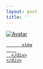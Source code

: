 ```yaml
---
layout: post
title: ''
---
```





<p class="imglist">

<div class="image-container">
  <a href="https://pic.superbed.cn/item/5db129e58b58bc7bf7ddebd8.jpg"  data-fancybox="images">
    <img src="https://cxcxcx.cx/assets/img/cx/cx0006/c.jpg" alt="Avatar" class="image" />
    <div class="overlay">
      <div class="text">
        
          view
        
      </div>
    </div>
  </a>
</div>




<a href="https://pic.superbed.cn/item/5db129e58b58bc7bf7ddebdd.jpg" data-fancybox="images"><img src="" /></a>
<a href="https://pic.superbed.cn/item/5db129e58b58bc7bf7ddebe2.jpg" data-fancybox="images"><img src="" /></a>
<a href="https://pic.superbed.cn/item/5db129e58b58bc7bf7ddebe6.jpg" data-fancybox="images"><img src="" /></a>
<a href="https://pic.superbed.cn/item/5db129e58b58bc7bf7ddebec.jpg" data-fancybox="images"><img src="" /></a>
<a href="https://pic.superbed.cn/item/5db129e58b58bc7bf7ddebf1.jpg" data-fancybox="images"><img src="" /></a>
<a href="https://pic.superbed.cn/item/5db129e58b58bc7bf7ddebf6.jpg" data-fancybox="images"><img src="" /></a>
<a href="https://pic.superbed.cn/item/5db129e58b58bc7bf7ddebfa.jpg" data-fancybox="images"><img src="" /></a>
<a href="https://pic.superbed.cn/item/5db129e58b58bc7bf7ddebfe.jpg" data-fancybox="images"><img src="" /></a>
<a href="https://pic.superbed.cn/item/5db129e58b58bc7bf7ddec05.jpg" data-fancybox="images"><img src="" /></a>
<a href="https://pic.superbed.cn/item/5db129e58b58bc7bf7ddec0a.jpg" data-fancybox="images"><img src="" /></a>
<a href="https://pic.superbed.cn/item/5db129e58b58bc7bf7ddec0d.jpg" data-fancybox="images"><img src="" /></a>
<a href="https://pic.superbed.cn/item/5db129e58b58bc7bf7ddec15.jpg" data-fancybox="images"><img src="" /></a>
<a href="https://pic.superbed.cn/item/5db129e58b58bc7bf7ddec1a.jpg" data-fancybox="images"><img src="" /></a>
<a href="https://pic.superbed.cn/item/5db129e58b58bc7bf7ddec1f.jpg" data-fancybox="images"><img src="" /></a>
<a href="https://pic.superbed.cn/item/5db129e58b58bc7bf7ddec24.jpg" data-fancybox="images"><img src="" /></a>
<a href="https://pic.superbed.cn/item/5db129e58b58bc7bf7ddec29.jpg" data-fancybox="images"><img src="" /></a>
<a href="https://pic.superbed.cn/item/5db129e58b58bc7bf7ddec2e.jpg" data-fancybox="images"><img src="" /></a>
<a href="https://pic.superbed.cn/item/5db129e58b58bc7bf7ddec33.jpg" data-fancybox="images"><img src="" /></a>
<a href="https://pic.superbed.cn/item/5db129e58b58bc7bf7ddec39.jpg" data-fancybox="images"><img src="" /></a>
<a href="https://pic.superbed.cn/item/5db129e58b58bc7bf7ddec3c.jpg" data-fancybox="images"><img src="" /></a>
<a href="https://pic.superbed.cn/item/5db129e58b58bc7bf7ddec43.jpg" data-fancybox="images"><img src="" /></a>
<a href="https://pic.superbed.cn/item/5db129e58b58bc7bf7ddec48.jpg" data-fancybox="images"><img src="" /></a>
<a href="https://pic.superbed.cn/item/5db129e58b58bc7bf7ddec4c.jpg" data-fancybox="images"><img src="" /></a>
<a href="https://pic.superbed.cn/item/5db129e58b58bc7bf7ddec52.jpg" data-fancybox="images"><img src="" /></a>
<a href="https://pic.superbed.cn/item/5db129e58b58bc7bf7ddec58.jpg" data-fancybox="images"><img src="" /></a>
<a href="https://pic.superbed.cn/item/5db129e58b58bc7bf7ddec5d.jpg" data-fancybox="images"><img src="" /></a>
<a href="https://pic.superbed.cn/item/5db129e58b58bc7bf7ddec62.jpg" data-fancybox="images"><img src="" /></a>

</p>
